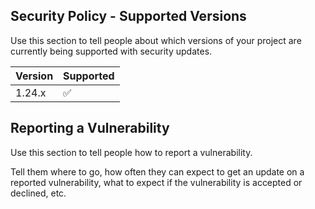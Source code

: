 ## Security Policy - Supported Versions

Use this section to tell people about which versions of your project are
currently being supported with security updates.

| Version | Supported          |
| ------- | ------------------ |
| 1.24.x  | :white_check_mark: |

## Reporting a Vulnerability

Use this section to tell people how to report a vulnerability.

Tell them where to go, how often they can expect to get an update on a
reported vulnerability, what to expect if the vulnerability is accepted or
declined, etc.
